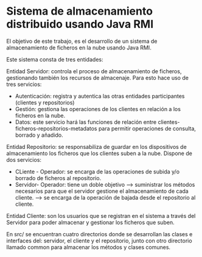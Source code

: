 # Sistema de almacenamiento distribuido usando Java RMI

El objetivo de este trabajo, es el desarrollo de un sistema de almacenamiento de ficheros en la nube usando Java RMI.

Este sistema consta de tres entidades:

Entidad Servidor: controla el proceso de almacenamiento de ficheros, gestionando también los recursos de almacenaje. Para esto hace uso de tres servicios:
- Autenticación: registra y autentica las otras entidades participantes (clientes y repositorios)
- Gestión: gestiona las operaciones de los clientes en relación a los ficheros en la nube.
- Datos: este servicio hará las funciones de relación entre clientes-ficheros-repositorios-metadatos para permitir operaciones de consulta, borrado y añadido. 

Entidad Repositorio: se responsabiliza de guardar en los dispositivos de almacenamiento los ficheros que los clientes suben a la nube. Dispone de dos servicios:
- CLiente - Operador: se encarga de las operaciones de subida y/o borrado de ficheros al repositorio.
- Servidor- Operador: tiene un doble objetivo --> suministrar los métodos necesarios para que el servidor gestione el almacenamiento de cada cliente.
                                              --> se encarga de la operación de bajada desde el repositorio al cliente.

Entidad Cliente: son los usuarios que se registran en el sistema a través del Servidor para poder almacenar y gestionar los ficheros que suben.


En src/ se encuentran cuatro directorios donde se desarrollan las clases e interfaces del: servidor, el cliente y el repositorio, junto con otro directorio llamado common
para almacenar los métodos y clases comunes.

